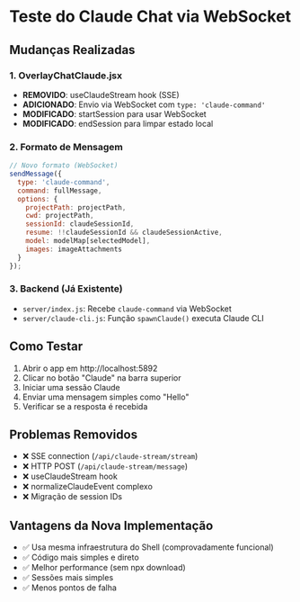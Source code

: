 # Teste do Claude Chat via WebSocket

## Mudanças Realizadas

### 1. OverlayChatClaude.jsx
- **REMOVIDO**: useClaudeStream hook (SSE)
- **ADICIONADO**: Envio via WebSocket com `type: 'claude-command'`
- **MODIFICADO**: startSession para usar WebSocket
- **MODIFICADO**: endSession para limpar estado local

### 2. Formato de Mensagem
```javascript
// Novo formato (WebSocket)
sendMessage({ 
  type: 'claude-command', 
  command: fullMessage,
  options: {
    projectPath: projectPath,
    cwd: projectPath,
    sessionId: claudeSessionId,
    resume: !!claudeSessionId && claudeSessionActive,
    model: modelMap[selectedModel],
    images: imageAttachments
  }
});
```

### 3. Backend (Já Existente)
- `server/index.js`: Recebe `claude-command` via WebSocket
- `server/claude-cli.js`: Função `spawnClaude()` executa Claude CLI

## Como Testar

1. Abrir o app em http://localhost:5892
2. Clicar no botão "Claude" na barra superior
3. Iniciar uma sessão Claude
4. Enviar uma mensagem simples como "Hello"
5. Verificar se a resposta é recebida

## Problemas Removidos

- ❌ SSE connection (`/api/claude-stream/stream`)
- ❌ HTTP POST (`/api/claude-stream/message`)
- ❌ useClaudeStream hook
- ❌ normalizeClaudeEvent complexo
- ❌ Migração de session IDs

## Vantagens da Nova Implementação

- ✅ Usa mesma infraestrutura do Shell (comprovadamente funcional)
- ✅ Código mais simples e direto
- ✅ Melhor performance (sem npx download)
- ✅ Sessões mais simples
- ✅ Menos pontos de falha
